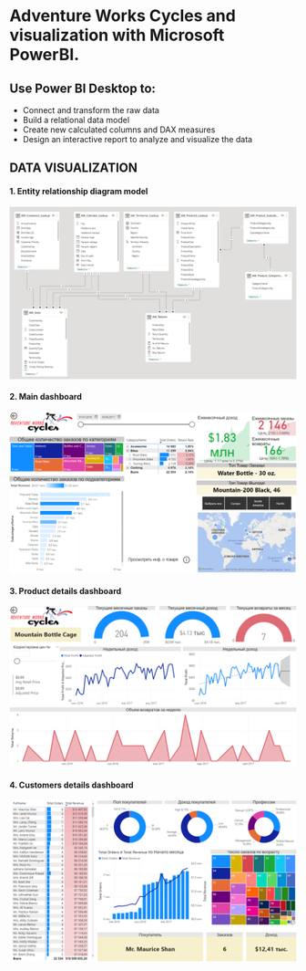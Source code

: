 # Adventure Works Cycles and visualization with Microsoft PowerBI.

## Use Power BI Desktop to:
* Connect and transform the raw data
* Build a relational data model
* Create new calculated columns and DAX measures
* Design an interactive report to analyze and visualize the data

## DATA VISUALIZATION
#### 1. Entity relationship diagram model
![Entity relationship diagram model](https://github.com/iteegi/power_bi_aw_cycles/blob/master/screenshots/model_relations.png)

#### 2. Main dashboard
![Main dashboard](https://github.com/iteegi/power_bi_aw_cycles/blob/master/screenshots/main.png)

#### 3. Product details dashboard
![Product details dashboard](https://github.com/iteegi/power_bi_aw_cycles/blob/master/screenshots/product_detail.png)

#### 4. Customers details dashboard
![Customers details dashboard](https://github.com/iteegi/power_bi_aw_cycles/blob/master/screenshots/customers_detail.png)
